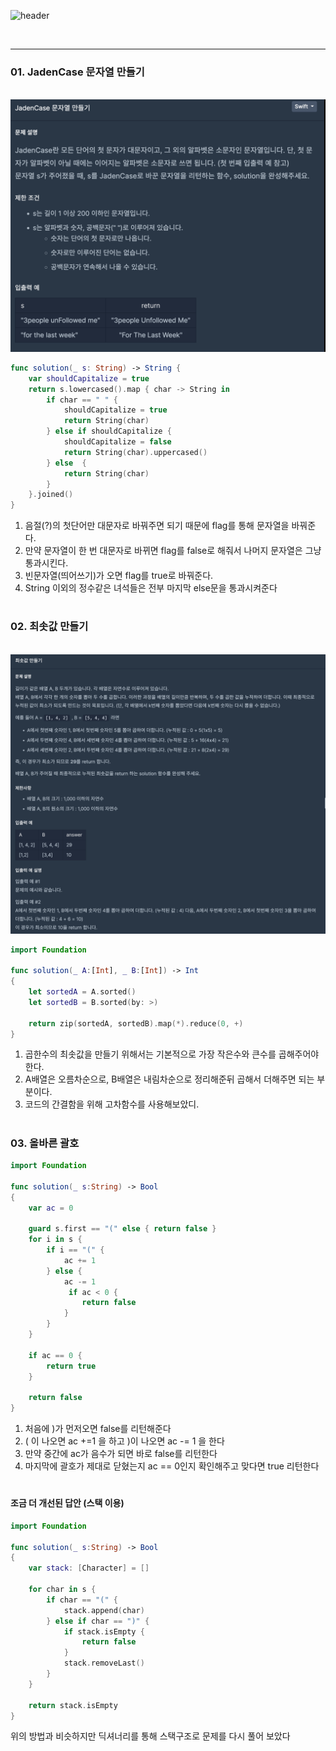 
![header](https://capsule-render.vercel.app/api?type=waving&color=gradient&height=250&section=header&text=Problem%20Solving%20-mySolution&fontSize=40&animation=fadeIn&fontAlign=33&fontAlignY=40)


<br/>

---

### 01. JadenCase 문자열 만들기

&nbsp;&nbsp;&nbsp;&nbsp;<img src="image/1.png"><br/>


```Swift
func solution(_ s: String) -> String {
    var shouldCapitalize = true
    return s.lowercased().map { char -> String in
        if char == " " {
            shouldCapitalize = true
            return String(char)
        } else if shouldCapitalize {
            shouldCapitalize = false
            return String(char).uppercased()
        } else  {
            return String(char)
        }
    }.joined()
}
```

1. 음절(?)의 첫단어만 대문자로 바꿔주면 되기 때문에 flag를 통해 문자열을 바꿔준다.
2. 만약 문자열이 한 번 대문자로 바뀌면 flag를 false로 해줘서 나머지 문자열은 그냥 통과시킨다.
3. 빈문자열(띄어쓰기)가 오면 flag를 true로 바꿔준다.
4. String 이외의 정수같은 녀석들은 전부 마지막 else문을 통과시켜준다

#

### 02. 최솟값 만들기

&nbsp;&nbsp;&nbsp;&nbsp;<img src="image/2.png"><br/>

```Swift
import Foundation

func solution(_ A:[Int], _ B:[Int]) -> Int
{
    let sortedA = A.sorted()
    let sortedB = B.sorted(by: >)
    
    return zip(sortedA, sortedB).map(*).reduce(0, +)
}
```

1. 곱한수의 최솟값을 만들기 위해서는 기본적으로 가장 작은수와 큰수를 곱해주어야한다.
2. A배열은 오름차순으로, B배열은 내림차순으로 정리해준뒤 곱해서 더해주면 되는 부분이다.
3. 코드의 간결함을 위해 고차함수를 사용해보았디.

#

### 03. 올바른 괄호

```Swift
import Foundation

func solution(_ s:String) -> Bool
{
    var ac = 0
    
    guard s.first == "(" else { return false }    
    for i in s {
        if i == "(" {
            ac += 1
        } else {
            ac -= 1
             if ac < 0 {
                return false
            }
        }  
    }
    
    if ac == 0 {
        return true
    } 
    
    return false
}
```

1. 처음에 )가 먼저오면 false를 리턴해준다
2. ( 이 나오면 ac +=1 을 하고 )이 나오면 ac -= 1 을 한다
3. 만약 중간에 ac가 음수가 되면 바로 false를 리턴한다
4. 마지막에 괄호가 제대로 닫혔는지 ac == 0인지 확인해주고 맞다면 true 리턴한다

#

#### 조금 더 개선된 답안 (스택 이용)

``` swift
import Foundation

func solution(_ s:String) -> Bool
{
    var stack: [Character] = []

    for char in s {
        if char == "(" {
            stack.append(char)
        } else if char == ")" {
            if stack.isEmpty {
                return false
            }
            stack.removeLast()
        }
    }

    return stack.isEmpty
}
```
위의 방법과 비슷하지만 딕셔너리를 통해 스택구조로 문제를 다시 풀어 보았다
   
